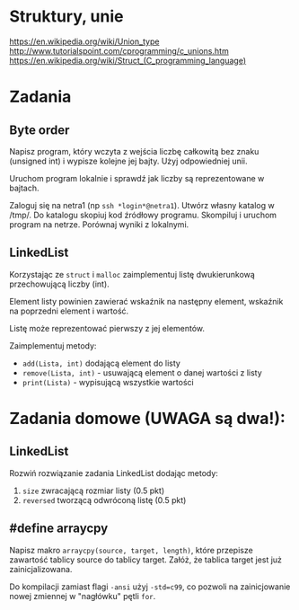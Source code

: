 # Struktury, unie
https://en.wikipedia.org/wiki/Union_type
http://www.tutorialspoint.com/cprogramming/c_unions.htm
https://en.wikipedia.org/wiki/Struct_(C_programming_language)

# Zadania

## Byte order
Napisz program, który wczyta z wejścia liczbę całkowitą bez znaku (unsigned int) i wypisze kolejne jej bajty. Użyj odpowiedniej unii.

Uruchom program lokalnie i sprawdź jak liczby są reprezentowane w bajtach.

Zaloguj się na netra1 (np `ssh *login*@netra1`). Utwórz własny katalog w /tmp/. Do katalogu skopiuj kod źródłowy programu. Skompiluj i uruchom program na netrze. Porównaj wyniki z lokalnymi.


## LinkedList
Korzystając ze `struct` i `malloc` zaimplementuj listę dwukierunkową przechowującą liczby (int).

Element listy powinien zawierać wskaźnik na następny element, wskaźnik na poprzedni element i wartość.

Listę może reprezentować pierwszy z jej elementów.

Zaimplementuj metody:
- `add(Lista, int)` dodającą element do listy
- `remove(Lista, int)` - usuwającą element o danej wartości z listy
- `print(Lista)` - wypisującą wszystkie wartości


# Zadania domowe (**UWAGA** są dwa!):

## LinkedList
Rozwiń rozwiązanie zadania LinkedList dodając metody:

1. `size` zwracającą rozmiar listy (0.5 pkt)
2. `reversed` tworzącą odwróconą listę (0.5 pkt)

## #define arraycpy
Napisz makro `arraycpy(source, target, length)`, które przepisze zawartość tablicy source do tablicy target. Załóż, że tablica target jest już zainicjalizowana.

Do kompilacji zamiast flagi `-ansi` użyj `-std=c99`, co pozwoli na zainicjowanie nowej zmiennej w "nagłówku" pętli `for`.
